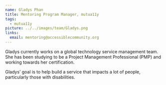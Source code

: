 ```yaml
---
name: Gladys Phan
title: Mentoring Program Manager, mutua11y
tags:
  - mutua11y
picture: ../../images/team/Gladys.png
links:
  email: mentoring@accessiblecommunity.org
---
```


Gladys currently works on a global technology service management team. She has been studying to be a Project Management Professional (PMP) and working towards her certification.

Gladys’ goal is to help build a service that impacts a lot of people, particularly those with disabilities.
